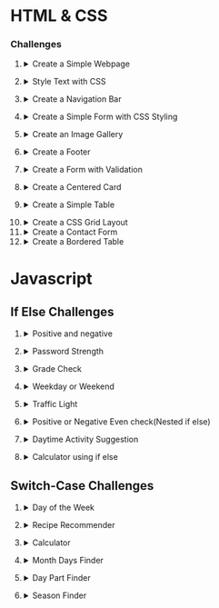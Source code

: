 # HTML & CSS

### Challenges
1. <details>
    <summary>Create a Simple Webpage</summary>

    - [ ] Create a basic webpage with a header and a paragraph.

      * Create an HTML file named index.html.
      * Add a `<!DOCTYPE html>` declaration.
      * Add a `<head>` section with a `<title>`.
      * Add a `<body>` section with an `<h1>` for the header and a `<p>` for the paragraph.
  </details>

2. <details>
    <summary>Style Text with CSS</summary>

    - [ ] Add styles to the header and paragraph using CSS.

      * Create an HTML file named index.html.
      * Create a CSS file named styles.css.
      * Link the CSS file in the HTML file.
      * Add styles to the CSS file to change the color and font size of the header and paragraph.
  </details>

3. <details>
    <summary>Create a Navigation Bar</summary>

    - [ ] Create a horizontal navigation bar with links.

      * Create an HTML file named index.html.
      * Create a CSS file named styles.css.
      * Link the CSS file in the HTML file.
      * Add a nav element with some links inside the HTML file.
      * Use CSS to style the navigation bar and make the links display horizontally and add hover effects.
  </details>

4. <details>
    <summary>Create a Simple Form with CSS Styling</summary>

    - [ ] Create a form with input fields and a submit button, styled with CSS.

      * Create an HTML file named index.html.
      * Create a CSS file named styles.css.
      * Link the CSS file in the HTML file.
      * Add a form with input fields (e.g., text, email) and a submit button in the HTML file.
      * Use CSS to style the form elements.
  </details>

5. <details>
    <summary>Create an Image Gallery</summary>

    - [ ] Create a simple image gallery with three images displayed side by side.

      * Create an HTML file named index.html.
      * Create a CSS file named styles.css.
      * Link the CSS file in the HTML file.
      * Add a container div with three img elements inside it in the HTML file.
    Use CSS to style the image gallery to display the images side by side.
  </details>

6. <details>
    <summary>Create a Footer</summary>

    - [ ] Create a footer with social media links.

      * Create an HTML file named index.html.
      * Create a CSS file named styles.css.
      * Link the CSS file in the HTML file.
      * Add a footer element with social media links (e.g., Facebook, Twitter, Instagram) in the HTML file.
      * Use CSS to style the footer.
  </details>

7. <details>
    <summary>Create a Form with Validation</summary>

    - [ ] Create a form with input validation using HTML5.

      * Create an HTML file named index.html.
      * Add a form with fields for name, email, and password.
      * Use HTML5 validation attributes such as required, type, and minlength.
  </details>

8. <details>
    <summary>Create a Centered Card</summary>

      - [ ] Create a card that is centered horizontally and vertically on the page.

        * Create an HTML file named index.html.
        * Create a CSS file named styles.css.
        * Link the CSS file in the HTML file.
        * Add a div element with the class card in the HTML file.
        * Use CSS to center the card and style it.
  </details>

9. <details>
    <summary>Create a Simple Table</summary>

      - [ ] Create a table with rows and columns displaying data.

        * Create an HTML file named index.html.
        * Add a table element with thead, tbody, and tr elements.
        * Populate the table with some sample data.
  </details>

10. <details>
      <summary>Create a CSS Grid Layout</summary>

      - [ ] Use CSS Grid to create a layout with a header, sidebar, content area, and footer.

        * Create an HTML file named index.html.
        * Create a CSS file named styles.css.
        * Link the CSS file in the HTML file.
        * Add header, aside, main, and footer elements in the HTML file.
        * Use CSS Grid to create the layout.
    </details>

11. <details>
    <summary>Create a Contact Form</summary>

      - [ ] Create a contact form with fields for name, email, subject, and message.

        * Create an HTML file named index.html.
        * Create a CSS file named styles.css.
        * Link the CSS file in the HTML file.
        * Add a form element with appropriate input fields and a textarea.
        * Style the form using CSS.
    </details>

12. <details>
      <summary>Create a Bordered Table</summary>

      - [ ] Create a table with borders and alternate row coloring.

        * Create an HTML file named index.html.
        * Create a CSS file named styles.css.
        * Link the CSS file in the HTML file.
        * Add a table element with some sample data.
        * Use CSS to style the table.
    </details>

# Javascript
## If Else Challenges
1. <details>
    <summary>Positive and negative</summary>

    - [ ] Write a code that prints:

        * "Positive" if n is greater than 0
        * "Negative" if n is less than 0
        * "Zero" if n is 0
  </details>

2. <details>
    <summary>Password Strength</summary>

    - [ ] Write a code that evaluates the strength of a password:

        * "Strong" if the password length is 12 or more characters
        * "Medium" if the password length is between 8 and 11 characters
        * "Weak" if the password length is less than 8 characters
  </details>

3. <details>
    <summary>Grade Check</summary>

    - [ ] Write a code to print the below grades based on the conditions,

        * A for scores 90 and above
        * B for scores between 80 and 89
        * C for scores between 70 and 79
        * D for scores between 60 and 69
        * E for scores between 50 and 59
        * F for scores below 50
  </details>

4. <details>
    <summary>Weekday or Weekend</summary>

    - [ ] Write a code to what day it is:

        * "Weekday" if the day is "Monday" to "Friday"
        * "Weekend" if the day is "Saturday" or "Sunday"
        * "Invalid day" for any other input
  </details>

5. <details>
    <summary>Traffic Light</summary>

    - [ ] Write a code to print below value based on light colour.
    Note: Color input will be case insensitive.

        * green means "Go"
        * yellow means "Slow Down"
        * red means "Stop"
        * Any other color should be "Invalid color"
  </details>

6. <details>
    <summary>Positive or Negative Even check(Nested if else)</summary>

    - [ ] Write a code to check(Use nested if else conditions):

        * "Positive Even" if the number is positive and even
        * "Positive Odd" if the number is positive and odd
        * "Negative Even" if the number is negative and even
        * "Negative Odd" if the number is negative and odd
        * "Zero" if the number is zero
  </details>

7. <details>
    <summary>Daytime Activity Suggestion</summary>

    - [ ] Write a program that suggests an activity based on the current hour of the day.

        * Take the current hour as input.
        * Suggest "Go for a morning run" if the hour is between 5 and 9.
        * Suggest "Attend work" if the hour is between 9 and 17.
        * Suggest "Relax at home" if the hour is between 17 and 21.
        * Suggest "Go to sleep" if the hour is between 21 and 5.
        * Suggest "Invalid hour" if otherwise.
  </details>

8. <details>
    <summary>Calculator using if else</summary>

    - [ ] Write a program that do the basic calculation like add, substract, multiply, divide, exponential and modulo division.

        * Take two numbers and an operator(+, -, * etc)
        * Do the operation and print the result for each operator.
        * If an invalid operator is given print "Invalid operation".
  </details>

## Switch-Case Challenges

1. <details>
    <summary>Day of the Week</summary>

    - [ ] Write a program that takes a number (1-7) and prints the corresponding day of the week using a switch case statement.

        * Take an integer input (1-7).
        * Use a switch case to determine the day of the week.
        * Print the name of the day corresponding to the input number.
        * Print "Invalid Day" otherwise.
  </details>

2. <details>
    <summary>Recipe Recommender</summary>

    - [ ] Write a program that takes a meal type (breakfast, lunch, dinner) and suggests a recipe using a switch case statement.

        * Take a meal type as input.
        * Use a switch case to suggest a recipe based on the meal type.
        * Print the suggested recipe
        * "No recipe suggestion for this meal type" otherwise.
  </details>

3. <details>
    <summary>Calculator</summary>

    - [ ] Write a simple calculator program that takes two numbers and an operator (+, -, *, /) and performs the corresponding operation using a switch case statement.

        * Take two numbers and an operator as input.
        * Use a switch case to determine the operation.
        * Perform the operation and print the result.
        * Print "Invalid Operation" otherwise.
  </details>

4. <details>
    <summary>Month Days Finder</summary>

    - [ ] Write a program that takes a month (1-12) as input and prints the number of days in that month using a switch case statement.

        * Take an integer input (1-12) representing the month.
        * Use a switch case to determine the number of days in the month.
        * Return the number of days.
  </details>

5. <details>
    <summary>Day Part Finder</summary>

    - [ ] Write a program that takes an hour (0-23) and returns the part of the day (morning[6-12], afternoon[12-18], evening[18-23], night[0-6]) using a switch case statement.

        * Take an hour as input.
        * Use a switch case to determine the part of the day.
        * Print the part of the day corresponding to the hour.
  </details>

6. <details>
    <summary>Season Finder</summary>

    - [ ] Write a program that takes a month (1-12) as input and prints the corresponding season (Winter, Spring, Summer, Fall) using a switch case statement.

        * Take an integer input (1-12) representing the month.
        * Use a switch case to determine the season.
        * Print the season corresponding to the input month.
        * "Invalid Season" otherwise.
  </details>
